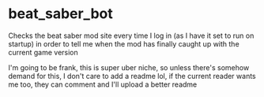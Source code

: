 # beat_saber_bot
Checks the beat saber mod site every time I log in (as I have it set to run on startup) in order to tell me when the mod has finally caught up with the current game version

I'm going to be frank, this is super uber niche, so unless there's somehow demand for this, I don't care to add a readme lol, if the current reader wants me too, they can
comment and I'll upload a better readme
